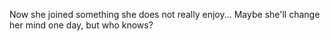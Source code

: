 Now she joined something she does not really enjoy... Maybe she'll change her mind one day, but who knows?
